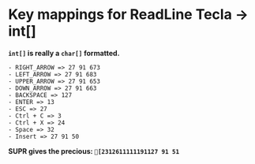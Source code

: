 # Key mappings for ReadLine Tecla -> int[]

**`int[]` is really a `char[]` formatted.**

```
- RIGHT_ARROW => 27 91 673
- LEFT_ARROW => 27 91 683
- UPPER_ARROW => 27 91 653
- DOWN_ARROW => 27 91 663
- BACKSPACE => 127
- ENTER => 13
- ESC => 27
- Ctrl + C => 3
- Ctrl + X => 24
- Space => 32
- Insert => 27 91 50
```

**SUPR gives the precious: `[2312611111191127 91 51`**
